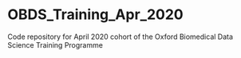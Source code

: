 # OBDS_Training_Apr_2020
Code repository for April 2020 cohort of the Oxford Biomedical Data Science Training Programme


